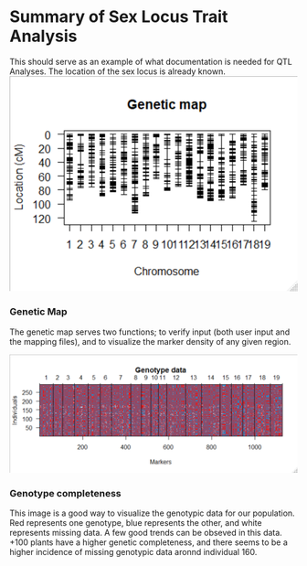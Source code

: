 # Summary of Sex Locus Trait Analysis
This should serve as an example of what documentation is needed for QTL Analyses. The location of the sex locus is already known. 
![Genetic Map](https://github.com/Kovacs-Lab/Aim-3/blob/master/QTL_mapping/docs/images/Genetic_Map-Sex_Summary.png "Genetic Map")
### Genetic Map
The genetic map serves two functions; to verify input (both user input and the mapping files), and to visualize the marker density of any given region.


![Genotype Completeness](https://github.com/Kovacs-Lab/Aim-3/blob/master/QTL_mapping/docs/images/Genotype_completeness-Sex_Summary.png "Genotype Compleness")
### Genotype completeness
This image is a good way to visualize the genotypic data for our population. Red represents one genotype, blue represents the other, and white represents missing data. A few good trends can be obseved in this data. +100 plants have a higher genetic completeness, and there seems to be a higher incidence of missing genotypic data aronnd individual 160. 
